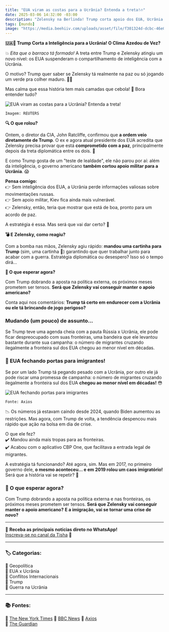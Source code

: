 ```yaml
---
title: "EUA viram as costas para a Ucrânia? Entenda a treta!🔥"
date: 2025-03-06 14:32:00 -03:00
description: "Zelensky na Berlinda! Trump corta apoio dos EUA, Ucrânia pode ficar vulnerável na guerra. 😨"
tags: [mundo]
image: "https://media.beehiiv.com/uploads/asset/file/f301324d-dcbc-46e0-9b4e-dab63a77cf6c/image.png"
---
```


**🇺🇦🚫 Trump Corta a Inteligência para a Ucrânia! O Clima Azedou de Vez?**

💥 _Eita que o barraco tá formado!_ A treta entre Trump e Zelensky atingiu um novo nível: os EUA suspenderam o compartilhamento de inteligência com a Ucrânia. 

O motivo? Trump quer saber se Zelensky tá realmente na paz ou só jogando um verde pra colher maduro. 🍏😬

Mas calma que essa história tem mais camadas que cebola! 🧅 
Bora entender tudo?

![EUA viram as costas para a Ucrânia? Entenda a treta!](https://media.beehiiv.com/uploads/asset/file/f301324d-dcbc-46e0-9b4e-dab63a77cf6c/image.png)

    Imagem: REUTERS


**🔍 O que rolou?**

Ontem, o diretor da CIA, John Ratcliffe, confirmou que **a ordem veio diretamente de Trump**. O ex e agora atual presidente dos EUA acredita que Zelensky precisa provar que está **comprometido com a paz**, principalmente depois da treta diplomática entre os dois. 👀

E como Trump gosta de um "teste de lealdade", ele não parou por aí: além da inteligência, o governo americano **também cortou apoio militar para a Ucrânia**. 😱

**Pensa comigo:**  
👉 Sem inteligência dos EUA, a Ucrânia perde informações valiosas sobre movimentações russas.  
👉 Sem apoio militar, Kiev fica ainda mais vulnerável.  
👉 Zelensky, então, teria que mostrar que está de boa, pronto para um acordo de paz.

A estratégia é essa. Mas será que vai dar certo? 🤔

 **💣 E Zelensky, como reagiu?**

Com a bomba nas mãos, Zelensky agiu rápido: **mandou uma cartinha para Trump** (sim, uma cartinha 📝) garantindo que quer trabalhar junto para acabar com a guerra. Estratégia diplomática ou desespero? Isso só o tempo dirá...

 **👀 O que esperar agora?**

Com Trump dobrando a aposta na política externa, os próximos meses prometem ser tensos. **Será que Zelensky vai conseguir manter o apoio americano?**

Conta aqui nos comentários: **Trump tá certo em endurecer com a Ucrânia ou ele tá brincando de jogo perigoso?**

### **Mudando (um pouco) de assunto…**

Se Trump teve uma agenda cheia com a pauta Rússia x Ucrânia, ele pode ficar despreocupado com suas fronteiras, uma bandeira que ele levantou bastante durante sua campanha: o número de migrantes cruzando ilegalmente a fronteira sul dos EUA chegou ao menor nível em décadas.

### **🚪 EUA fechando portas para imigrantes!**

Se por um lado Trump tá pegando pesado com a Ucrânia, por outro ele já pode riscar uma promessa de campanha: o número de migrantes cruzando ilegalmente a fronteira sul dos EUA **chegou ao menor nível em décadas!** 😳

![EUA fechando portas para imigrantes](https://media.beehiiv.com/uploads/asset/file/5500616a-51ee-4efc-bfde-d0cb57f8bbce/image.png)

    Fonte: Axios

📉 Os números já estavam caindo desde 2024, quando Biden aumentou as restrições. Mas agora, com Trump de volta, a tendência despencou mais rápido que ação na bolsa em dia de crise.

O que ele fez?  
✔️ Mandou ainda mais tropas para as fronteiras.  
✔️ Acabou com o aplicativo CBP One, que facilitava a entrada legal de migrantes.

A estratégia tá funcionando? Até agora, sim. Mas em 2017, no primeiro governo dele, **o mesmo aconteceu... e em 2019 rolou um caos imigratório!** Será que a história vai se repetir? 🧐


### **👀 O que esperar agora?**

Com Trump dobrando a aposta na política externa e nas fronteiras, os próximos meses prometem ser tensos. **Será que Zelensky vai conseguir manter o apoio americano?** **E a imigração, vai se tornar uma crise de novo?**

---

🌟 **Receba as principais notícias direto no WhatsApp!**  
<a href="https://www.whatsapp.com/channel/0029VaiPYBPLo4heVf0U3u2d" target="_blank" rel="noopener noreferrer">Inscreva-se no canal da Tisha</a> 📲

---

### **🏷️ Categorias:**

📌 Geopolítica  
📌 EUA x Ucrânia  
📌 Conflitos Internacionais  
📌 Trump  
📌 Guerra na Ucrânia

----------

### **📚 Fontes:**

📖 <a href="https://www.nytimes.com/2025/03/03/us/politics/trump-ukraine-military-aid.html" target="_blank" rel="noopener noreferrer">The New York Times</a>
📖 <a href="https://www.bbc.com/news/articles/c4gde1zj5pyo" target="_blank" rel="noopener noreferrer">BBC News</a>
📖 [Axios](https://www.axios.com/2025/03/04/illegal-border-crossings-february-decline-trump)  
📖 [The Guardian](https://www.theguardian.com/us-news/2025/jan/22/trump-troops-border-immigration)
